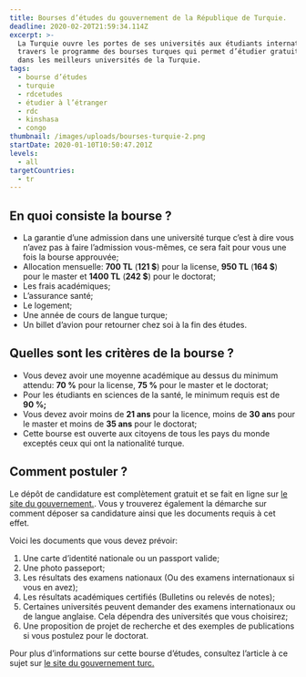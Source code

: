 ```yaml
---
title: Bourses d’études du gouvernement de la République de Turquie.
deadline: 2020-02-20T21:59:34.114Z
excerpt: >-
  La Turquie ouvre les portes de ses universités aux étudiants internationaux à
  travers le programme des bourses turques qui permet d’étudier gratuitement
  dans les meilleurs universités de la Turquie.
tags:
  - bourse d’études
  - turquie
  - rdcetudes
  - étudier à l’étranger
  - rdc
  - kinshasa
  - congo
thumbnail: /images/uploads/bourses-turquie-2.png
startDate: 2020-01-10T10:50:47.201Z
levels:
  - all
targetCountries:
  - tr
---
```


## En quoi consiste la bourse ?

- La garantie d’une admission dans une université turque c’est à dire vous n’avez pas à faire l’admission vous-mêmes, ce sera fait pour vous une fois la bourse approuvée;
- Allocation mensuelle: **700 TL** (**121 \$**) pour la license, **950 TL** (**164 \$**) pour le master et **1400 TL** (**242 \$**) pour le doctorat;
- Les frais académiques;
- L’assurance santé;
- Le logement;
- Une année de cours de langue turque;
- Un billet d’avion pour retourner chez soi à la fin des études.

## Quelles sont les critères de la bourse ?

- Vous devez avoir une moyenne académique au dessus du minimum attendu: **70 %** pour la license, **75 %** pour le master et le doctorat;
- Pour les étudiants en sciences de la santé, le minimum requis est de **90 %;**
- Vous devez avoir moins de **21 ans** pour la licence, moins de **30 an**s pour le master et moins de **35 ans** pour le doctorat;
- Cette bourse est ouverte aux citoyens de tous les pays du monde exceptés ceux qui ont la nationalité turque.

## Comment postuler ?

Le dépôt de candidature est complètement gratuit et se fait en ligne sur <a href="https://turkiyeburslari.gov.tr/en/page/prospective-students/how-to-apply" target="_blank" rel="nofollow noopener">le site du gouvernement.</a>. Vous y trouverez également la démarche sur comment déposer sa candidature ainsi que les documents requis à cet effet.

Voici les documents que vous devez prévoir:

1. Une carte d’identité nationale ou un passport valide;
2. Une photo passeport;
3. Les résultats des examens nationaux (Ou des examens internationaux si vous en avez);
4. Les résultats académiques certifiés (Bulletins ou relevés de notes);
5. Certaines universités peuvent demander des examens internationaux ou de langue anglaise. Cela dépendra des universités que vous choisirez;
6. Une proposition de projet de recherche et des exemples de publications si vous postulez pour le doctorat.

Pour plus d’informations sur cette bourse d’études, consultez l’article à ce sujet sur [le site du gouvernement turc.](https://turkiyeburslari.gov.tr/en/announcement/turkiye-scholarships-2019-applications)
